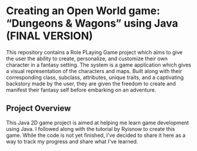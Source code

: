 # Creating an Open World game: “Dungeons & Wagons” using Java (FINAL VERSION)

This repository contains a Role PLaying Game project which aims to give the user the ability to create, personalize, and customize their own character in a fantasy setting. The system is a game application which gives a visual representation of the characters and maps. Built along with their corresponding class, subclass, attributes, unique traits, and a captivating backstory made by the user, they are given the freedom to create and manifest their fantasy self before embarking on an adventure.

## Project Overview

This Java 2D game project is aimed at helping me learn game development using Java. I followed along with the tutorial by Ryisnow to create this game. While the code is not yet finished, I've decided to share it here as a way to track my progress and share what I've learned.

